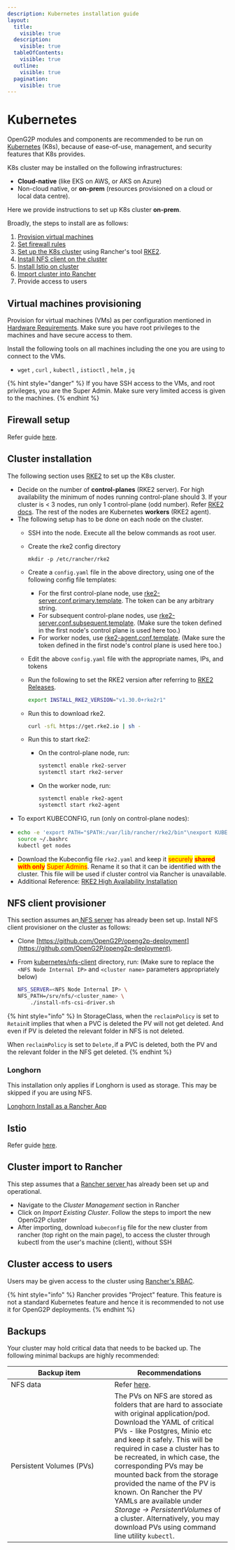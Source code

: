 ```yaml
---
description: Kubernetes installation guide
layout:
  title:
    visible: true
  description:
    visible: true
  tableOfContents:
    visible: true
  outline:
    visible: true
  pagination:
    visible: true
---
```


# Kubernetes

OpenG2P modules and components are recommended to be run on [Kubernetes](https://kubernetes.io/) (K8s), because of ease-of-use, management, and security features that K8s provides.

K8s cluster may be installed on the following infrastructures:

* **Cloud-native** (like EKS on AWS, or AKS on Azure)
* Non-cloud native, or **on-prem** (resources provisioned on a cloud or local data centre).

Here we provide instructions to set up K8s cluster **on-prem**.

Broadly, the steps to install are as follows:

1. [Provision virtual machines ](./#provision-virtual-machines)
2. [Set firewall rules](./#firewall-setup)
3. [Set up the K8s cluster](./#cluster-installation) using Rancher's tool [RKE2](https://docs.rke2.io/).
4. [Install NFS client on the cluster](./#nfs-client-provisioner)
5. [Install Istio on cluster](./#istio)
6. [Import cluster into Rancher](./#cluster-import-to-rancher)
7. Provide access to users

## Virtual machines provisioning

Provision for virtual machines (VMs) as per configuration mentioned in [Hardware Requirements](../../../hardware-requirements.md). Make sure you have root privileges to the machines and have secure access to them.

Install the following tools on all machines including the one you are using to connect to the VMs.

* `wget` , `curl` , `kubectl` , `istioctl` , `helm` , `jq`

{% hint style="danger" %}
If you have SSH access to the VMs, and root privileges, you are the Super Admin. Make sure very limited access is given to the machines.&#x20;
{% endhint %}

## Firewall setup

Refer guide [here](firewall.md).

## Cluster installation

The following section uses [RKE2](https://docs.rke2.io) to set up the K8s cluster.

* Decide on the number of **control-planes** (RKE2 server).  For high availability the minimum of nodes running control-plane should 3. If your cluster is < 3 nodes,  run only 1 control-plane (odd number). Refer [RKE2 docs](https://docs.rke2.io/install/ha). The rest of the nodes are Kubernetes **workers** (RKE2 agent).
* The following setup has to be done on each node on the cluster.
  * SSH into the node.  Execute all the below commands as root user.
  *   Create the rke2 config directory

      ```
      mkdir -p /etc/rancher/rke2
      ```
  * Create a `config.yaml` file in the above directory, using one of the following config file templates:
    * For the first control-plane node, use [rke2-server.conf.primary.template](https://github.com/OpenG2P/openg2p-deployment/blob/main/kubernetes/rke2/rke2-server.conf.primary.template). The token can be any arbitrary string.
    * For subsequent control-plane nodes, use [rke2-server.conf.subsequent.template](https://github.com/OpenG2P/openg2p-deployment/blob/main/kubernetes/rke2/rke2-server.conf.subsequent.template). (Make sure the token defined in the first node's control plane is used here too.)
    * For worker nodes, use [rke2-agent.conf.template](https://github.com/OpenG2P/openg2p-deployment/blob/main/kubernetes/rke2/rke2-agent.conf.template).  (Make sure the token defined in the first node's control plane is used here too.)
  * Edit the above `config.yaml` file with the appropriate names, IPs, and tokens
  *   Run the following to set the RKE2 version after referring to [RKE2 Releases](https://github.com/rancher/rke2/releases).

      ```bash
      export INSTALL_RKE2_VERSION="v1.30.0+rke2r1"
      ```
  *   Run this to download rke2.

      ```bash
      curl -sfL https://get.rke2.io | sh -
      ```
  * Run this to start rke2:
    *   On the control-plane node, run:

        ```bash
        systemctl enable rke2-server
        systemctl start rke2-server
        ```
    *   On the worker node, run:

        ```bash
        systemctl enable rke2-agent
        systemctl start rke2-agent
        ```
* To export KUBECONFIG, run (only on control-plane nodes):
* ```bash
  echo -e 'export PATH="$PATH:/var/lib/rancher/rke2/bin"\nexport KUBECONFIG="/etc/rancher/rke2/rke2.yaml"' >> ~/.bashrc
  source ~/.bashrc
  kubectl get nodes    
  ```
* Download the Kubeconfig file `rke2.yaml` and keep it <mark style="color:red;">securely</mark> <mark style="color:red;"></mark><mark style="color:red;">**shared with only**</mark> <mark style="color:red;"></mark><mark style="color:red;">Super Admins</mark>. Rename it so that it can be identified with the cluster. This file will be used if cluster control via Rancher is unavailable.
* Additional Reference: [RKE2 High Availability Installation](https://docs.rke2.io/install/ha)

## NFS client provisioner&#x20;

This section assumes an[ NFS server](../../nfs-server.md) has already been set up.  Install NFS client provisioner on the cluster as follows:

* Clone [https://github.com/OpenG2P/openg2p-deployment](https://github.com/OpenG2P/openg2p-deployment).
*   From [kubernetes/nfs-client](https://github.com/OpenG2P/openg2p-deployment/tree/main/kubernetes/nfs-client) directory, run: (Make sure to replace the `<NFS Node Internal IP>` and `<cluster name>` parameters appropriately below)

    ```bash
    NFS_SERVER=<NFS Node Internal IP> \
    NFS_PATH=/srv/nfs/<cluster_name> \
        ./install-nfs-csi-driver.sh
    ```

{% hint style="info" %}
In StorageClass, when the `reclaimPolicy` is set to `Retain`it implies that when a PVC is deleted the PV will not get deleted. And even if PV is deleted the relevant folder in NFS is not deleted.

When `reclaimPolicy` is set to `Delete,`if a PVC is deleted, both the PV and the relevant folder in the NFS get deleted.
{% endhint %}

### Longhorn&#x20;

This installation only applies if Longhorn is used as storage. This may be skipped if you are using NFS.

[Longhorn Install as a Rancher App](https://longhorn.io/docs/1.3.2/deploy/install/install-with-rancher/)

## Istio

Refer guide [here](istio.md).

## Cluster import to Rancher

This step assumes that a [Rancher server ](../../rancher.md)has already been set up and operational.

* Navigate to the _Cluster Management_ section in Rancher
* Click on _Import Existing Cluster_. Follow the steps to import the new OpenG2P cluster
* After importing, download `kubeconfig` file for the new cluster from rancher (top right on the main page), to access the cluster through kubectl from the user's machine (client), without SSH

## Cluster access to users

Users may be given access to the cluster using [Rancher's RBAC](https://ranchermanager.docs.rancher.com/how-to-guides/new-user-guides/authentication-permissions-and-global-configuration/manage-role-based-access-control-rbac).&#x20;

{% hint style="info" %}
Rancher provides "Project" feature. This feature is not a standard Kubernetes feature and hence it is recommended to not use it for OpenG2P deployments.
{% endhint %}

## Backups

Your cluster may hold critical data that needs to be backed up.  The following minimal backups are highly recommended:

<table><thead><tr><th width="221">Backup item</th><th>Recommendations</th></tr></thead><tbody><tr><td>NFS data</td><td>Refer <a href="../../nfs-server.md#backups">here</a>.</td></tr><tr><td>Persistent Volumes (PVs)</td><td>The PVs on NFS are stored as folders that are hard to associate with original application/pod. Download the YAML of critical PVs - like Postgres, Minio etc and keep it safely. This will be required in case a cluster has to be recreated, in which case, the corresponding PVs may be mounted back from the storage provided the name of the PV is known. On Rancher the PV YAMLs are available under <em>Storage -> PersistentVolumes</em> of a cluster.  Alternatively, you may  download PVs using command line utility <code>kubectl</code>.</td></tr></tbody></table>
